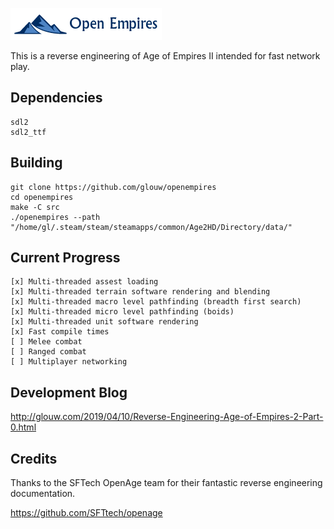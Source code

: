 ![](art/logo.png)

This is a reverse engineering of Age of Empires II intended for fast network play.

## Dependencies

    sdl2
    sdl2_ttf

## Building

    git clone https://github.com/glouw/openempires
    cd openempires
    make -C src
    ./openempires --path "/home/gl/.steam/steam/steamapps/common/Age2HD/Directory/data/"

## Current Progress

    [x] Multi-threaded assest loading
    [x] Multi-threaded terrain software rendering and blending
    [x] Multi-threaded macro level pathfinding (breadth first search)
    [x] Multi-threaded micro level pathfinding (boids)
    [x] Multi-threaded unit software rendering
    [x] Fast compile times
    [ ] Melee combat
    [ ] Ranged combat
    [ ] Multiplayer networking

## Development Blog

http://glouw.com/2019/04/10/Reverse-Engineering-Age-of-Empires-2-Part-0.html

## Credits

Thanks to the SFTech OpenAge team for their fantastic reverse engineering documentation.

https://github.com/SFTtech/openage
